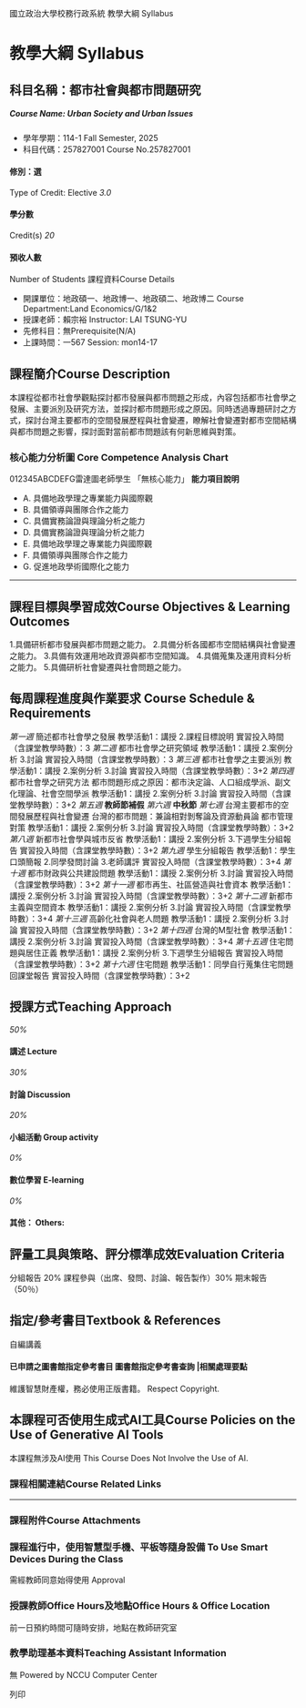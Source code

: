 國立政治大學校務行政系統 教學大綱 Syllabus
# 教學大綱 Syllabus
##  科目名稱：都市社會與都市問題研究 
#####  Course Name: Urban Society and Urban Issues
  * 學年學期：114-1 Fall Semester, 2025 
  * 科目代碼：257827001 Course No.257827001


#### 修別：選
Type of Credit: Elective 
_3.0_
#### 學分數
Credit(s)
_20_
#### 預收人數
Number of Students
課程資料Course Details
  * 開課單位：地政碩一、地政博一、地政碩二、地政博二 Course Department:Land Economics/G/1&2 
  * 授課老師：賴宗裕 Instructor: LAI TSUNG-YU 
  * 先修科目：無Prerequisite(N/A)
  * 上課時間：一567 Session: mon14-17


##  課程簡介Course Description
本課程從都市社會學觀點探討都市發展與都市問題之形成，內容包括都市社會學之發展、主要派別及研究方法，並探討都市問題形成之原因。同時透過專題研討之方式，探討台灣主要都市的空間發展歷程與社會變遷，瞭解社會變遷對都市空間結構與都市問題之影響，探討面對當前都市問題該有何新思維與對策。
###  核心能力分析圖 Core Competence Analysis Chart
012345ABCDEFG雷達圖老師學生
「無核心能力」 
**能力項目說明**
  * A. 具備地政學理之專業能力與國際觀
  * B. 具備領導與團隊合作之能力
  * C. 具備實務論證與理論分析之能力
  * D. 具備實務論證與理論分析之能力
  * E. 具備地政學理之專業能力與國際觀
  * F. 具備領導與團隊合作之能力
  * G. 促進地政學術國際化之能力


* * *
##  課程目標與學習成效Course Objectives & Learning Outcomes 
1.具備研析都市發展與都市問題之能力。
2.具備分析各國都市空間結構與社會變遷之能力。
3.具備有效運用地政資源與都市空間知識。
4.具備蒐集及運用資料分析之能力。
5.具備研析社會變遷與社會問題之能力。
##  每周課程進度與作業要求 Course Schedule & Requirements
_第一週_
簡述都市社會學之發展
教學活動1：講授 2.課程目標說明
實習投入時間（含課堂教學時數）：3
_第二週_
都市社會學之研究領域
教學活動1：講授 2.案例分析 3.討論
實習投入時間（含課堂教學時數）：3
_第三週_
都市社會學之主要派別
教學活動1：講授 2.案例分析 3.討論
實習投入時間（含課堂教學時數）：3+2
_第四週_
都市社會學之研究方法
都市問題形成之原因：都市決定論、人口組成學派、副文化理論、社會空間學派
教學活動1：講授 2.案例分析 3.討論
實習投入時間（含課堂教學時數）：3+2
_第五週_
**教師節補假**
_第六週_
**中秋節**
_第七週_
台灣主要都市的空間發展歷程與社會變遷
台灣的都市問題：兼論相對剝奪論及資源動員論
都市管理對策
教學活動1：講授 2.案例分析 3.討論
實習投入時間（含課堂教學時數）：3+2
_第八週_
新都市社會學與城市反省
教學活動1：講授 2.案例分析 3.下週學生分組報告
實習投入時間（含課堂教學時數）：3+2
_第九週_
學生分組報告
教學活動1：學生口頭簡報 2.同學發問討論 3.老師講評
實習投入時間（含課堂教學時數）：3+4
_第十週_
都市財政與公共建設問題
教學活動1：講授 2.案例分析 3.討論
實習投入時間（含課堂教學時數）：3+2
_第十一週_
都市再生、社區營造與社會資本
教學活動1：講授 2.案例分析 3.討論
實習投入時間（含課堂教學時數）：3+2
_第十二週_
新都市主義與空間資本
教學活動1：講授 2.案例分析 3.討論
實習投入時間（含課堂教學時數）：3+4
_第十三週_
高齡化社會與老人問題
教學活動1：講授 2.案例分析 3.討論
實習投入時間（含課堂教學時數）：3+2
_第十四週_
台灣的M型社會
教學活動1：講授 2.案例分析 3.討論
實習投入時間（含課堂教學時數）：3+4
_第十五週_
住宅問題與居住正義
教學活動1：講授 2.案例分析 3.下週學生分組報告
實習投入時間（含課堂教學時數）：3+2
_第十六週_
住宅問題
教學活動1：同學自行蒐集住宅問題回課堂報告
實習投入時間（含課堂教學時數）：3+2
##  授課方式Teaching Approach
_50%_
####  講述 Lecture
_30%_
####  討論 Discussion
_20%_
####  小組活動 Group activity
_0%_
####  數位學習 E-learning
_0%_
####  其他： Others:
##  評量工具與策略、評分標準成效Evaluation Criteria
分組報告 20%
課程參與（出席、發問、討論、報告製作）30%
期末報告（50％）
##  指定/參考書目Textbook & References
自編講義
####  已申請之圖書館指定參考書目  圖書館指定參考書查詢 |相關處理要點
維護智慧財產權，務必使用正版書籍。 Respect Copyright.
##  本課程可否使用生成式AI工具Course Policies on the Use of Generative AI Tools
本課程無涉及AI使用 This Course Does Not Involve the Use of AI.
###  課程相關連結Course Related Links
* * *
###  課程附件Course Attachments
###  課程進行中，使用智慧型手機、平板等隨身設備 To Use Smart Devices During the Class
需經教師同意始得使用  Approval
###  授課教師Office Hours及地點Office Hours & Office Location
前一日預約時間可隨時安排，地點在教師研究室
###  教學助理基本資料Teaching Assistant Information
無
Powered by NCCU Computer Center
  
列印

